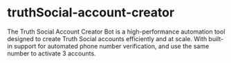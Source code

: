 # truthSocial-account-creator
The Truth Social Account Creator Bot is a high-performance automation tool designed to create Truth Social accounts efficiently and at scale. With built-in support for automated phone number verification, and use the same number to activate 3 accounts.
